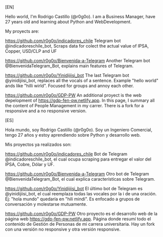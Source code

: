 [EN]

Hello world, I'm Rodrigo Castillo (@r0g0o).
I am a Business Manager, have 27 years old and learning about Python and WebDevelopment.

My proyects are:

https://github.com/r0g0o/indicadores_chile
Telegram bot @indicadoreschile_bot, Scraps data for colect the actual value of IPSA, Copper, USD/CLP and UF

https://github.com/r0g0o/Bienvenida-a-Telegram
Another Telegram bot @BienvenidaTelegram_Bot, explains main features of Telegram.

https://github.com/r0g0o/Yinidijiisi_bot
The last Telegram bot @yinidijiisi_bot, replaces all the vocals of a sentence. Example "hello world" ands like "hilli wirld". Focused for groups and annoy each other.

https://github.com/r0g0o/GDP-PW
An additional proyect is the web depelopment of https://gdp-fen-pw.netlify.app. In this page, I summary all the content of People Management in my carrer. There is a fork for a responsive and a no responsive version.

[ES]

Hola mundo, soy Rodrigo Castillo (@r0g0o).
Soy un Ingeniero Comercial, tengo 27 años y estoy aprendiendo sobre Python y desarrollo web.

Mis proyectos ya realizados son:

https://github.com/r0g0o/indicadores_chile
Bot de Telegram @indicadoreschile_bot, el cual ocupa scraping para entregar el valor del IPSA, Cobre, Dólar y UF.

https://github.com/r0g0o/Bienvenida-a-Telegram
Otro bot de Telegram @BienvenidaTelegram_Bot, el cual explica características sobre Telegram.

https://github.com/r0g0o/Yinidijiisi_bot
El último bot de Telegram es @yinidijiisi_bot, el cual reemplaza todas las vocales por la i de una oración. Ej: "hola mundo" quedaría en "hili mindi". Es enfocado a grupos de conversación y molestarse mutuamente.

https://github.com/r0g0o/GDP-PW
Otro proyecto es el desarrollo web de la página web https://gdp-fen-pw.netlify.app. Página donde resumí todo el contenido de Gestión de Personas de mi carrera universitaria. Hay un fork con una versión no responsive y otra versión responsive.
